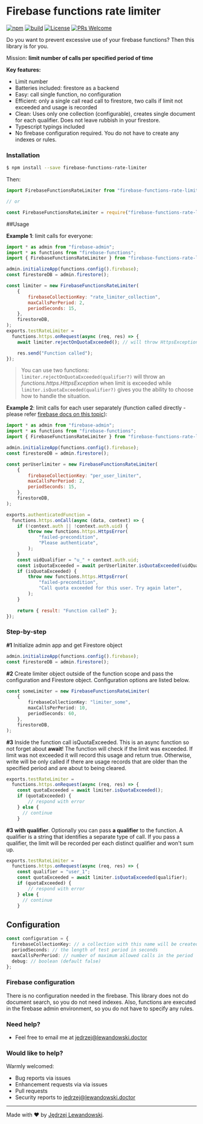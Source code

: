 # Firebase functions rate limiter
[![npm](https://img.shields.io/npm/v/firebase-functions-rate-limiter.svg?style=flat-square)](https://www.npmjs.com/package/firebase-functions-rate-limiter)  [![build](https://travis-ci.com/Jblew/firebase-functions-rate-limiter.svg?branch=master)](https://travis-ci.com/Jblew/firebase-functions-rate-limiter) [![License](https://img.shields.io/github/license/Jblew/firebase-functions-rate-limiter.svg?style=flat-square)](https://github.com/Jblew/firebase-functions-rate-limiter/blob/master/LICENSE) [![PRs Welcome](https://img.shields.io/badge/PRs-welcome-brightgreen.svg?style=flat-square)](http://makeapullrequest.com)



Do you want to prevent excessive use of your firebase functions? Then this library is for you.

Mission: **limit number of calls per specified period of time**

**Key features:**

- Limit number 
- Batteries included: firestore as a backend
- Easy: call single function, no configuration
- Efficient: only a single call read call to firestore, two calls if limit not exceeded and usage is recorded
- Clean: Uses only one collection (configurable), creates single document for each qualifier. Does not leave rubbish in your firestore.
- Typescript typings included
- No firebase configuration required. You do not have to create any indexes or rules.



### Installation

```bash
$ npm install --save firebase-functions-rate-limiter
```

Then:

```typescript
import FirebaseFunctionsRateLimiter from "firebase-functions-rate-limiter";

// or

const FirebaseFunctionsRateLimiter = require("firebase-functions-rate-limiter");
```



##Usage

**Example 1**: limit calls for everyone:

```javascript
import * as admin from "firebase-admin";
import * as functions from "firebase-functions";
import { FirebaseFunctionsRateLimiter } from "firebase-functions-rate-limiter";

admin.initializeApp(functions.config().firebase);
const firestoreDB = admin.firestore();

const limiter = new FirebaseFunctionsRateLimiter(
    {
        firebaseCollectionKey: "rate_limiter_collection",
        maxCallsPerPeriod: 2,
        periodSeconds: 15,
    },
    firestoreDB,
);
exports.testRateLimiter = 
  functions.https.onRequest(async (req, res) => {
    await limiter.rejectOnQuotaExceeded(); // will throw HttpsException with proper warning

    res.send("Function called");
});

```

>  You can use two functions: `limiter.rejectOnQuotaExceeded(qualifier?)` will throw an *functions.https.HttpsException* when limit is exceeded while `limiter.isQuotaExceeded(qualifier?)` gives you the ability to choose how to handle the situation.


**Example 2**: limit calls for each user separately (function called directly - please refer [firebase docs on this topic](https://firebase.google.com/docs/functions/callable)):

```javascript
import * as admin from "firebase-admin";
import * as functions from "firebase-functions";
import { FirebaseFunctionsRateLimiter } from "firebase-functions-rate-limiter";

admin.initializeApp(functions.config().firebase);
const firestoreDB = admin.firestore();

const perUserlimiter = new FirebaseFunctionsRateLimiter(
    {
        firebaseCollectionKey: "per_user_limiter",
        maxCallsPerPeriod: 2,
        periodSeconds: 15,
    },
    firestoreDB,
);

exports.authenticatedFunction = 
  functions.https.onCall(async (data, context) => {
    if (!context.auth || !context.auth.uid) {
        throw new functions.https.HttpsError(
            "failed-precondition",
            "Please authenticate",
        );
    }
    const uidQualifier = "u_" + context.auth.uid;
    const isQuotaExceeded = await perUserlimiter.isQuotaExceeded(uidQualifier);
    if (isQuotaExceeded) {
        throw new functions.https.HttpsError(
            "failed-precondition",
            "Call quota exceeded for this user. Try again later",
        );
    }
  
    return { result: "Function called" };
});

```



### Step-by-step

**#1** Initialize admin app and get Firestore object

```typescript
admin.initializeApp(functions.config().firebase);
const firestoreDB = admin.firestore();
```

**#2** Create limiter object outside of the function scope and pass the configuration and Firestore object. Configuration options are listed below.

```typescript
const someLimiter = new FirebaseFunctionsRateLimiter(
    {
        firebaseCollectionKey: "limiter_some",
        maxCallsPerPeriod: 10,
        periodSeconds: 60,
    },
    firestoreDB,
);
```

**#3** Inside the function call isQuotaExceeded. This is an async function so not forget about **await**! The function will check if the limit was exceeded. If limit was not exceeded it will record this usage and return true. Otherwise, write will be only called if there are usage records that are older than the specified period and are about to being cleared.

```typescript
exports.testRateLimiter = 
  functions.https.onRequest(async (req, res) => {
    const quotaExceeded = await limiter.isQuotaExceeded();
    if (quotaExceeded) {
    	// respond with error
    } else {
      // continue
    }
```

**#3 with qualifier**. Optionally you can pass **a qualifier** to the function. A qualifier is a string that identifies a separate type of call. If you pass a qualifier, the limit will be recorded per each distinct qualifier and won't sum up.

```typescript
exports.testRateLimiter = 
  functions.https.onRequest(async (req, res) => {
    const qualifier = "user_1";
    const quotaExceeded = await limiter.isQuotaExceeded(qualifier);
    if (quotaExceeded) {
    	// respond with error
    } else {
      // continue
    }
```



## Configuration

```typescript
const configuration = {
  firebaseCollectionKey: // a collection with this name will be created
  periodSeconds: // the length of test period in seconds
  maxCallsPerPeriod: // number of maximum allowed calls in the period
  debug: // boolean (default false)
};
```



### Firebase configuration

There is no configuration needed in the firebase. This library does not do document search, so you do not need indexes. Also, functions are executed in the firebase admin environment, so you do not have to specify any rules.



### Need help?

- Feel free to email me at <jedrzej@lewandowski.doctor>



### Would like to help?

Warmly welcomed:

- Bug reports via issues
- Enhancement requests via via issues
- Pull requests
- Security reports to jedrzej@lewandowski.doctor



***

Made with ❤️ by [Jędrzej Lewandowski](https://jedrzej.lewandowski.doctor/).

